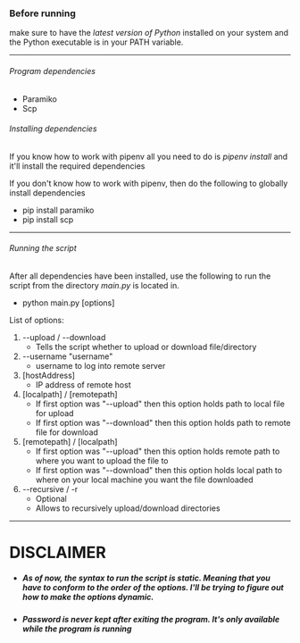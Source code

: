 <h3>Before running</h3>
make sure to have the <i> latest version of Python</i> installed on your system and the Python executable is in your
PATH variable.

<hr>

<h6>Program dependencies</h6>
<ul>
    <li>Paramiko</li>
    <li>Scp</li>
</ul>

<h6>Installing dependencies</h6>
<p>If you know how to work with pipenv all you need to do is
<i>pipenv install</i> and it'll install the required dependencies</p>
<p>If you don't know how to work with pipenv, then do the following to globally install dependencies</p>
<ul>
    <li>pip install paramiko</li>
    <li>pip install scp</li>
</ul>

<hr>

<h6>Running the script</h6>
<p>After all dependencies have been installed,
use the following to run the script from the directory
<i>main.py</i> is located in.</p>
<ul><li>python main.py [options]</li></ul>
<p>List of options:</p>
<ol>
    <li>--upload / --download
        <ul><li>Tells the script whether to upload or download file/directory</li></ul>
    </li>
    <li>--username "username"
        <ul><li>username to log into remote server</li></ul>
    </li>
    <li>[hostAddress]
        <ul><li>IP address of remote host</li></ul>
    </li>
    <li>[localpath] / [remotepath]
        <ul>
            <li>If first option was "--upload" then this option holds path to local file for upload</li>
            <li>If first option was "--download" then this option holds path to remote file for download</li>
        </ul>
    </li>
    <li>[remotepath] / [localpath]
        <ul>
            <li>If first option was "--upload" then this option holds remote path to where you want to upload the file to</li>
            <li>If first option was "--download" then this option holds local path to where on your local machine you want the file downloaded</li>
        </ul>
    </li>
    <li>--recursive / -r
        <ul>
            <li>Optional</li>
            <li>Allows to recursively upload/download directories</li>
        </ul>
    </li>
</ol>

<hr>
<h1>DISCLAIMER</h1>

<ul>
    <li>
        <h5>As of now, the syntax to run the script is static. Meaning that you have to conform to the order of the options.
        I'll be trying to figure out how to make the options dynamic.</h5>
    </li>
    <li>
        <h5>Password is never kept after exiting the program. It's only available while the program is running</h5>
    </li>
</ul>

